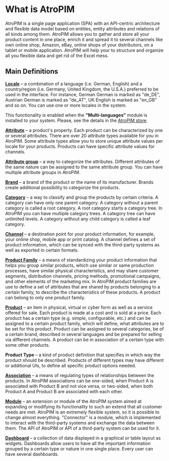 # What is AtroPIM

AtroPIM is a single page application (SPA) with an API-centric architecture and flexible data model based on entities, entity attributes and relations of all kinds among them. AtroPIM allows you to gather and store all your product content in one place, enrich it and spread it to several channels like own online shop, Amazon, eBay, online shops of your distributors, on a tablet or mobile application. AtroPIM will help your to structure and organize all you flexible data and get rid of the Excel mess.

## Main Definitions

[**Locale**](https://atropim.com/store/multi-languages) – a combination of a language (i.e. German, English) and a country/region (i.e. Germany, United Kingdom, the U.S.A.) preferred to be used in the interface. For instance, German German is marked as "de_DE", Austrian German is marked as "de_AT", UK English is marked as "en_GB" and so on. You can use one or more locales in the system. 

This functionality is enabled when the **"Multi-languages"** module is installed to your system. Please, see the details in the [AtroPIM store](https://atropim.com/store/multi-languages).

[**Attribute**](./attributes.md) – a product's property. Each product can be characterized by one or several attributes. There are over 20 attribute types available for you in AtroPIM. Some attribute types allow you to store unique attribute values per locale for your products. Products can have specific attribute values for channels.

[**Attribute group**](./attribute-groups.md) – a way to categorize the attributes. Different attributes of the same nature can be assigned to the same attribute group. You can have multiple attribute groups in AtroPIM.

[**Brand**](./brands.md) – a brand of the product or the name of its manufacturer. Brands create additional possibility to categorize the products.

[**Category**](./categories.md) – a way to classify and group the products by certain criteria. A category can have only one parent category. A category without a parent category is called a root category. A root category starts a category tree. In AtroPIM you can have multiple category trees. A category tree can have unlimited levels. A category without any child category is called a leaf category.

[**Channel**](./channels.md) – a destination point for your product information, for example, your online shop, mobile app or print catalog. A channel defines a set of product information, which can be synced with the third-party systems as well as exported in certain formats.

[**Product Family**](./product-families.md) – a means of standardizing your product information that helps you group similar products, which use similar or same production processes, have similar physical characteristics, and may share customer segments, distribution channels, pricing methods, promotional campaigns, and other elements of the marketing mix. In AtroPIM product families are use to define a set of attributes that are shared by products belonging to a certain family, to describe the characteristics of these products. A product can belong to only one product family.

[**Product**](./products.md) – an item in physical, virtual or cyber form as well as a service offered for sale. Each product is made at a cost and is sold at a price. Each product has a certain type (e.g. simple, configurable, etc.) and can be assigned to a certain product family, which will define, what attributes are to be set for this product. Product can be assigned to several categories, be of a certain brand, described in several languages and be prepared for selling via different channels. A product can be in association of a certain type with some other products.

**Product Type** – a kind of product definition that specifies in which way the product should be described. Products of different types may have different or additional UIs, to define all specific product options needed.

[**Association**](./associations.md) – a means of regulating types of relationships between the products. In AtroPIM associations can be one-sided, when Product A is associated with Product B and not vice versa, or two-sided, when both Product A and Product B are associated with each other.

[**Module**](https://atropim.com/store) – an extension or module of the AtroPIM system aimed at expanding or modifying its functionality to such an extend that all customer needs are met. AtroPIM is an extremely flexible system, so it is possible to change almost everything. "Connector" is a module, which is implemented to interact with the third-party systems and exchange the data between them. The API of AtroPIM or API of a third-party system can be used for it.

[**Dashboard**](./dashboards-and-dashlets.md) – a collection of data displayed in a graphical or table layout as widgets. Dashboards allow users to have all the important information grouped by a certain type or nature in one single place. Every user can have several dashboards.

